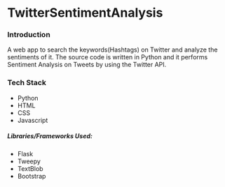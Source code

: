 # TwitterSentimentAnalysis

### Introduction
A web app to search the keywords(Hashtags) on Twitter and analyze the sentiments of it. The source code is written in Python and it performs Sentiment Analysis on Tweets by using the Twitter API.

### Tech Stack
* Python
* HTML
* CSS
* Javascript
##### Libraries/Frameworks Used:
* Flask
* Tweepy
* TextBlob
* Bootstrap

